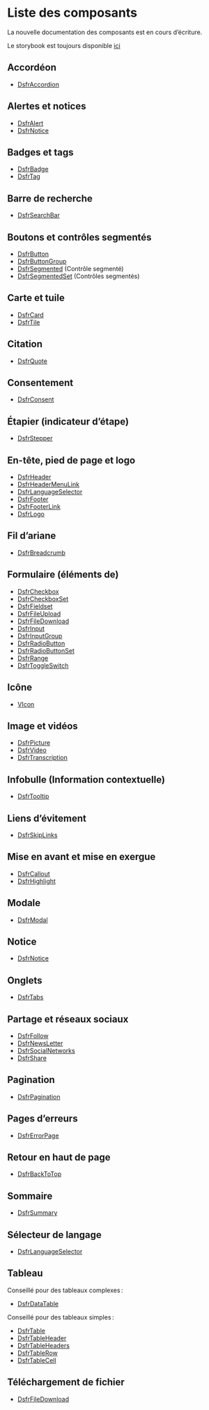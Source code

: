# Liste des composants

La nouvelle documentation des composants est en cours d’écriture.

Le storybook est toujours disponible [ici](https://storybook.vue-ds.fr)

## Accordéon

- [DsfrAccordion](./composants/DsfrAccordion)

## Alertes et notices

- [DsfrAlert](./composants/DsfrAlert)
- [DsfrNotice](./composants/DsfrNotice)

## Badges et tags

- [DsfrBadge](./composants/DsfrBadge)
- [DsfrTag](./composants/DsfrTag)

## Barre de recherche

- [DsfrSearchBar](./composants/DsfrSearchBar)

## Boutons et contrôles segmentés

- [DsfrButton](./composants/DsfrButton)
- [DsfrButtonGroup](./composants/DsfrButtonGroup)
- [DsfrSegmented](./composants/DsfrSegmented) (Contrôle segmenté)
- [DsfrSegmentedSet](./composants/DsfrSegmentedSet)  (Contrôles segmentés)

## Carte et tuile

- [DsfrCard](./composants/DsfrCard)
- [DsfrTile](./composants/DsfrTile)

## Citation

- [DsfrQuote](./composants/DsfrQuote)

## Consentement

- [DsfrConsent](./composants/DsfrConsent)

## Étapier (indicateur d’étape)

- [DsfrStepper](./composants/DsfrStepper)

## En-tête, pied de page et logo

- [DsfrHeader](./composants/DsfrHeader)
- [DsfrHeaderMenuLink](./composants/DsfrHeaderMenuLink)
- [DsfrLanguageSelector](./composants/DsfrLanguageSelector)
- [DsfrFooter](./composants/DsfrFooter)
- [DsfrFooterLink](./composants/DsfrFooterLink)
- [DsfrLogo](./composants/DsfrLogo)

## Fil d’ariane

- [DsfrBreadcrumb](./composants/DsfrBreadcrumb)

## Formulaire (éléments de)

- [DsfrCheckbox](./composants/DsfrCheckbox)
- [DsfrCheckboxSet](./composants/DsfrCheckboxSet)
- [DsfrFieldset](./composants/DsfrFieldset)
- [DsfrFileUpload](./composants/DsfrFileUpload)
- [DsfrFileDownload](./composants/DsfrFileDownload)
- [DsfrInput](./composants/DsfrInput)
- [DsfrInputGroup](./composants/DsfrInputGroup)
- [DsfrRadioButton](./composants/DsfrRadioButton)
- [DsfrRadioButtonSet](./composants/DsfrRadioButtonSet)
- [DsfrRange](./composants/DsfrRange)
- [DsfrToggleSwitch](./composants/DsfrToggleSwitch)

## Icône

- [VIcon](./composants/VIcon)

## Image et vidéos

- [DsfrPicture](./composants/DsfrPicture)
- [DsfrVideo](./composants/DsfrVideo)
- [DsfrTranscription](./composants/DsfrTranscription)

## Infobulle (Information contextuelle)

- [DsfrTooltip](./composants/DsfrTooltip)

## Liens d’évitement

- [DsfrSkipLinks](./composants/DsfrSkipLinks)

## Mise en avant et mise en exergue

- [DsfrCallout](./composants/DsfrCallout)
- [DsfrHighlight](./composants/DsfrHighlight)

## Modale

- [DsfrModal](./composants/DsfrModal)

## Notice

- [DsfrNotice](./composants/DsfrNotice)

## Onglets

- [DsfrTabs](./composants/DsfrTabs)

## Partage et réseaux sociaux

- [DsfrFollow](./composants/DsfrFollow)
- [DsfrNewsLetter](./composants/DsfrNewsLetter)
- [DsfrSocialNetworks](./composants/DsfrSocialNetworks)
- [DsfrShare](./composants/DsfrShare)

## Pagination

- [DsfrPagination](./composants/DsfrPagination)

## Pages d’erreurs

- [DsfrErrorPage](./composants/DsfrErrorPage)

## Retour en haut de page

- [DsfrBackToTop](./composants/DsfrBackToTop)

## Sommaire

- [DsfrSummary](./composants/DsfrSummary)

## Sélecteur de langage

- [DsfrLanguageSelector](./composants/DsfrLanguageSelector)

## Tableau

Conseillé pour des tableaux complexes :

- [DsfrDataTable](./composants/DsfrDataTable)

Conseillé pour des tableaux simples :

- [DsfrTable](./composants/DsfrTable)
- [DsfrTableHeader](./composants/DsfrTableHeader)
- [DsfrTableHeaders](./composants/DsfrTableHeaders)
- [DsfrTableRow](./composants/DsfrTableRow)
- [DsfrTableCell](./composants/DsfrTableCell)

## Téléchargement de fichier

- [DsfrFileDownload](./composants/DsfrFileDownload)
